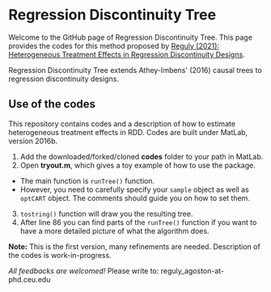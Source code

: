 # Regression Discontinuity Tree

Welcome to the GitHub page of Regression Discontinuity Tree. 
This page provides the codes for this method proposed by [Reguly (2021): Heterogeneous Treatment Effects in Regression Discontinuity Designs](https://arxiv.org/abs/2106.11640).

Regression Discontinuity Tree extends Athey-Imbens' (2016) causal trees to regression discontinuity designs.


## Use of the codes

This repository contains codes and a description of how to estimate heterogeneous treatment effects in RDD. Codes are built under MatLab, version 2016b.

1. Add the downloaded/forked/cloned **codes** folder to your path in MatLab.
2. Open **tryout.m**, which gives a toy example of how to use the package.
  - The main function is `runTree()` function.
  - However, you need to carefully specify your `sample` object as well as `optCART` object. The comments should guide you on how to set them.
3. `tostring()` function will draw you the resulting tree.
4. After line 86 you can find parts of the `runTree()` function if you want to have a more detailed picture of what the algorithm does.

 
**Note:** This is the first version, many refinements are needed. Description of the codes is work-in-progress.

*All feedbacks are welcomed!* Please write to: reguly_agoston-at-phd.ceu.edu
